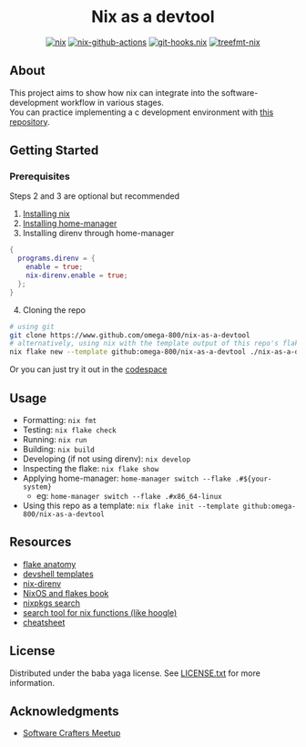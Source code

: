 <div align="center">

# Nix as a devtool

[![nix](https://img.shields.io/static/v1?logo=nixos&color=415e9a&logoColor=D9E0EE&labelColor=699ad7&label=built%20with&message=nixpkgs&link=https%3A%2F%2Fgithub.com%2Fnixos%2Fnixpkgs)](https://github.com/nixos/nixpkgs)
[![nix-github-actions](https://img.shields.io/static/v1?logo=nixos&color=415e9a&logoColor=D9E0EE&labelColor=699ad7&label=built%20with&message=nix-github-actions&link=https%3A%2F%2Fgithub.com%2Fnix-community%2Fnix-github-actions)](https://github.com/nix-community/nix-github-actions)
[![git-hooks.nix](https://img.shields.io/static/v1?logo=nixos&color=415e9a&logoColor=D9E0EE&labelColor=699ad7&label=built%20with&message=pre-commit-hooks&link=https%3A%2F%2Fgithub.com%2Fcachix%2Fgit-hooks.nix)](https://github.com/cachix/git-hooks.nix)
[![treefmt-nix](https://img.shields.io/static/v1?logo=nixos&color=415e9a&logoColor=D9E0EE&labelColor=699ad7&label=built%20with&message=treefmt-nix&link=https%3A%2F%2Fgithub.com%2Fnumtide%2Ftreefmt-nix)](https://github.com/numtide/treefmt-nix)

</div>

## About

This project aims to show how nix can integrate into the software-development workflow in various stages.\
You can practice implementing a c development environment with [this repository](https://github.com/omega-800/nix-c-example).

## Getting Started

### Prerequisites

Steps 2 and 3 are optional but recommended

1. [Installing nix](https://nixos.org/download/)
1. [Installing home-manager](https://home-manager.dev/manual/24.11/index.xhtml#ch-installation)
1. Installing direnv through home-manager

```nix
{
  programs.direnv = {
    enable = true;
    nix-direnv.enable = true;
  };
}
```

4. Cloning the repo

```sh
# using git
git clone https://www.github.com/omega-800/nix-as-a-devtool
# alternatively, using nix with the template output of this repo's flake
nix flake new --template github:omega-800/nix-as-a-devtool ./nix-as-a-devtool
```

Or you can just try it out in the [codespace](https://literate-guide-rpq69g9q9772696.github.dev/)

## Usage

- Formatting: `nix fmt`
- Testing: `nix flake check`
- Running: `nix run`
- Building: `nix build`
- Developing (if not using direnv): `nix develop`
- Inspecting the flake: `nix flake show`
- Applying home-manager: `home-manager switch --flake .#${your-system}`
  - eg: `home-manager switch --flake .#x86_64-linux`
- Using this repo as a template: `nix flake init --template github:omega-800/nix-as-a-devtool`

## Resources

- [flake anatomy](https://vtimofeenko.com/posts/practical-nix-flake-anatomy-a-guided-tour-of-flake.nix/)
- [devshell templates](https://github.com/the-nix-way/dev-templates)
- [nix-direnv](https://github.com/nix-community/nix-direnv)
- [NixOS and flakes book](https://nixos-and-flakes.thiscute.world/)
- [nixpkgs search](https://search.nixos.org)
- [search tool for nix functions (like hoogle)](https://noogle.dev)
- [cheatsheet](https://nixcademy.com/cheatsheet/)

## License

Distributed under the baba yaga license. See [LICENSE.txt](LICENSE.txt) for more information.

## Acknowledgments

- [Software Crafters Meetup](https://www.github.com/Software-Crafters-Meetup/Software-Crafters)

